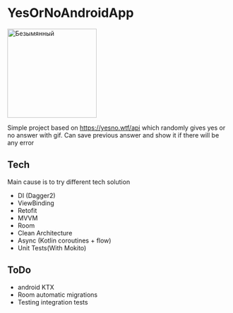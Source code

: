 # YesOrNoAndroidApp
<img width="202" alt="Безымянный" src="https://user-images.githubusercontent.com/37955869/177526680-a61153cf-0967-42c2-be0c-114958ddf619.png">

Simple project based on https://yesno.wtf/api which randomly gives yes or no answer with gif.
Can save previous answer and show it if there will be any error
## Tech
Main cause is to try different tech solution

- DI (Dagger2)
- ViewBinding
- Retofit
- MVVM
- Room
- Clean Architecture
- Async (Kotlin coroutines + flow)
- Unit Tests(With Mokito)

## ToDo
* android KTX
* Room automatic migrations
* Testing integration tests



